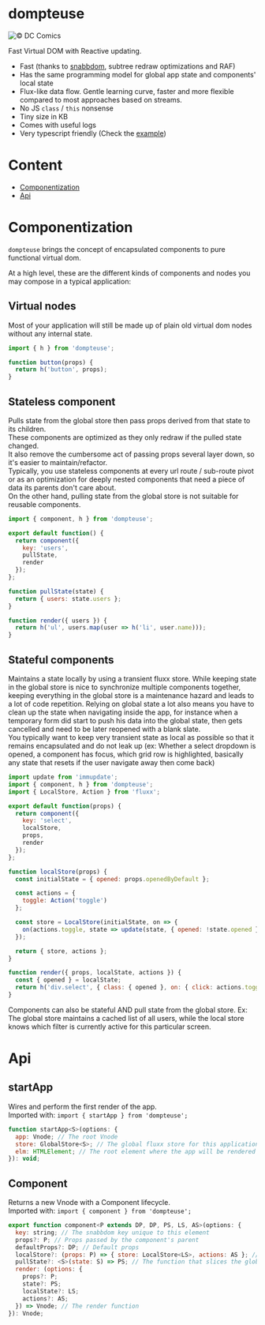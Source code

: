 # dompteuse

![© DC Comics](http://i171.photobucket.com/albums/u320/boubiyeah/Original_Catwoman_Design_zpsokgquwmu.jpg)

Fast Virtual DOM with Reactive updating.

- Fast (thanks to [snabbdom](https://github.com/paldepind/snabbdom), subtree redraw optimizations and RAF)
- Has the same programming model for global app state and components' local state
- Flux-like data flow. Gentle learning curve, faster and more flexible compared to most approaches based on streams.
- No JS `class` / `this` nonsense
- Tiny size in KB
- Comes with useful logs
- Very typescript friendly (Check the [example](https://github.com/AlexGalays/dompteuse/tree/master/example/src))

# Content
* [Componentization](#componentization)
* [Api](#api)

<a name="componentization"></a>
# Componentization

`dompteuse` brings the concept of encapsulated components to pure functional virtual dom.  

At a high level, these are the different kinds of components and nodes you may compose in a typical application:  

## Virtual nodes
Most of your application will still be made up of plain old virtual dom nodes without any internal state.
```javascript
import { h } from 'dompteuse';

function button(props) {
  return h('button', props);
}
```

## Stateless component
Pulls state from the global store then pass props derived from that state to its children.  
These components are optimized as they only redraw if the pulled state changed.  
It also remove the cumbersome act of passing props several layer down, so it's easier to maintain/refactor.  
Typically, you use stateless components at every url route / sub-route pivot or as an optimization
for deeply nested components that need a piece of data its parents don't care about.  
On the other hand, pulling state from the global store is not suitable for reusable components.

```javascript
import { component, h } from 'dompteuse';

export default function() {
  return component({
    key: 'users',
    pullState,
    render
  });
};

function pullState(state) {
  return { users: state.users };
}

function render({ users }) {
  return h('ul', users.map(user => h('li', user.name)));
}

```

## Stateful components
Maintains a state locally by using a transient fluxx store. While keeping state in the global store is nice
to synchronize multiple components together, keeping everything in the global store is a maintenance hazard and leads
to a lot of code repetition. Relying on global state a lot also means you have to clean up the state when navigating inside the app, for instance when a temporary form did start to push his data into the global state, then gets cancelled and need to be later reopened with a blank slate.  
You typically want to keep very transient state as local as possible so that it remains encapsulated and do not leak up (ex: Whether a select dropdown is opened, a component has focus, which grid row is highlighted, basically any state that resets if the user navigate away then come back)

```javascript
import update from 'immupdate';
import { component, h } from 'dompteuse';
import { LocalStore, Action } from 'fluxx';

export default function(props) {
  return component({
    key: 'select',
    localStore,
    props,
    render
  });
};

function localStore(props) {
  const initialState = { opened: props.openedByDefault };

  const actions = {
    toggle: Action('toggle')
  };

  const store = LocalStore(initialState, on => {
    on(actions.toggle, state => update(state, { opened: !state.opened }))
  });

  return { store, actions };
}

function render({ props, localState, actions }) {
  const { opened } = localState;
  return h('div.select', { class: { opened }, on: { click: actions.toggle } });
}

```

Components can also be stateful AND pull state from the global store. Ex: The global store maintains
a cached list of all users, while the local store knows which filter is currently active for this particular screen.

<a name="api"></a>
# Api

## startApp

Wires and perform the first render of the app.  
Imported with:  `import { startApp } from 'dompteuse';`

```javascript
function startApp<S>(options: {
  app: Vnode; // The root Vnode
  store: GlobalStore<S>; // The global fluxx store for this application
  elm: HTMLElement; // The root element where the app will be rendered
}): void;
```

## Component

Returns a new Vnode with a Component lifecycle.  
Imported with: `import { component } from 'dompteuse';`

```javascript
export function component<P extends DP, DP, PS, LS, AS>(options: {
  key: string; // The snabbdom key unique to this element
  props?: P; // Props passed by the component's parent
  defaultProps?: DP; // Default props
  localStore?: (props: P) => { store: LocalStore<LS>, actions: AS }; // The stateful component's fluxx Store and its associated actions
  pullState?: <S>(state: S) => PS; // The function that slices the global state this component consumes
  render: (options: {
    props?: P;
    state?: PS;
    localState?: LS;
    actions?: AS;
  }) => Vnode; // The render function
}): Vnode;
```
